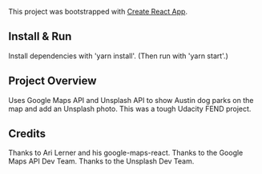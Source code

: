 This project was bootstrapped with [Create React App](https://github.com/facebook/create-react-app).

## Install & Run

Install dependencies with 'yarn install'.
(Then run with 'yarn start'.)

## Project Overview

Uses Google Maps API and Unsplash API to show Austin dog parks on the map and add an Unsplash photo.
This was a tough Udacity FEND project.

## Credits

Thanks to Ari Lerner and his google-maps-react.
Thanks to the Google Maps API Dev Team.
Thanks to the Unsplash Dev Team.

